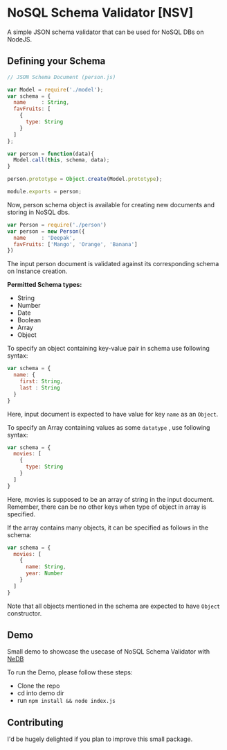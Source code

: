 # NoSQL Schema Validator [NSV]

A simple JSON schema validator that can be used for NoSQL DBs on NodeJS.

## Defining your Schema

```javascript
// JSON Schema Document (person.js)

var Model = require('./model');
var schema = {
  name     : String,
  favFruits: [
    {
      type: String
    }
  ]
};

var person = function(data){
  Model.call(this, schema, data);
}

person.prototype = Object.create(Model.prototype);

module.exports = person;
```

Now, person schema object is available for creating new documents and storing in NoSQL dbs.

```javascript
var Person = require('./person')
var person = new Person({
  name     : 'Deepak',
  favFruits: ['Mango', 'Orange', 'Banana']
})
```

The input person document is validated against its corresponding schema on Instance creation.

**Permitted Schema types:**
- String
- Number
- Date
- Boolean
- Array
- Object

To specify an object containing key-value pair in schema use following syntax:

```javascript
var schema = {
  name: {
    first: String,
    last : String
  }
}

```
Here, input document is expected to have value for key `name` as an `Object`.

To specify an Array containing values as some `datatype` , use following syntax:

```javascript
var schema = {
  movies: [
    {
      type: String
    }
  ]
}
```
Here, movies is supposed to be an array of string in the input document. Remember, there can be no other keys when type of object in array is specified.


If the array contains many objects, it can be specified as follows in the schema:

```javascript
var schema = {
  movies: [
    {
      name: String,
      year: Number
    }
  ]
}
```

Note that all objects mentioned in the schema are expected to have `Object` constructor.

## Demo

Small demo to showcase the usecase of NoSQL Schema Validator with [NeDB](https://github.com/louischatriot/nedb)

To run the Demo, please follow these steps:
- Clone the repo
- cd into demo dir
- run `npm install && node index.js`

## Contributing

I'd be hugely delighted if you plan to improve this small package.
